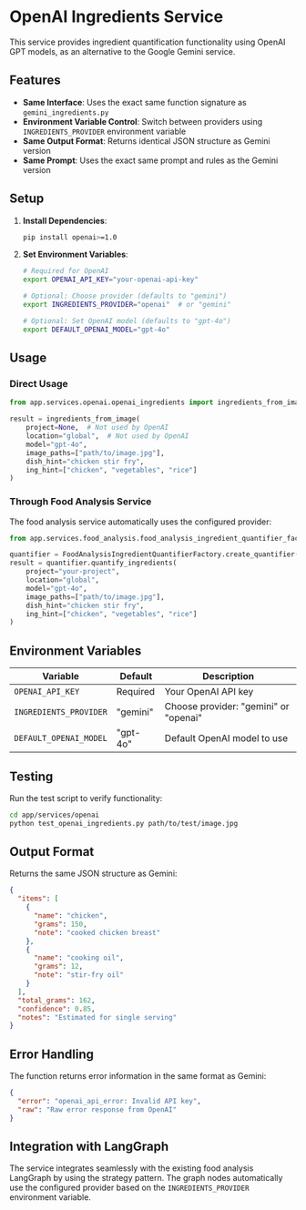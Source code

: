 # OpenAI Ingredients Service

This service provides ingredient quantification functionality using OpenAI GPT models, as an alternative to the Google Gemini service.

## Features

- **Same Interface**: Uses the exact same function signature as `gemini_ingredients.py`
- **Environment Variable Control**: Switch between providers using `INGREDIENTS_PROVIDER` environment variable
- **Same Output Format**: Returns identical JSON structure as Gemini version
- **Same Prompt**: Uses the exact same prompt and rules as the Gemini version

## Setup

1. **Install Dependencies**:

   ```bash
   pip install openai>=1.0
   ```

2. **Set Environment Variables**:

   ```bash
   # Required for OpenAI
   export OPENAI_API_KEY="your-openai-api-key"

   # Optional: Choose provider (defaults to "gemini")
   export INGREDIENTS_PROVIDER="openai"  # or "gemini"

   # Optional: Set OpenAI model (defaults to "gpt-4o")
   export DEFAULT_OPENAI_MODEL="gpt-4o"
   ```

## Usage

### Direct Usage

```python
from app.services.openai.openai_ingredients import ingredients_from_image

result = ingredients_from_image(
    project=None,  # Not used by OpenAI
    location="global",  # Not used by OpenAI
    model="gpt-4o",
    image_paths=["path/to/image.jpg"],
    dish_hint="chicken stir fry",
    ing_hint=["chicken", "vegetables", "rice"]
)
```

### Through Food Analysis Service

The food analysis service automatically uses the configured provider:

```python
from app.services.food_analysis.food_analysis_ingredient_quantifier_factory import FoodAnalysisIngredientQuantifierFactory

quantifier = FoodAnalysisIngredientQuantifierFactory.create_quantifier('openai')
result = quantifier.quantify_ingredients(
    project="your-project",
    location="global",
    model="gpt-4o",
    image_paths=["path/to/image.jpg"],
    dish_hint="chicken stir fry",
    ing_hint=["chicken", "vegetables", "rice"]
)
```

## Environment Variables

| Variable               | Default  | Description                           |
| ---------------------- | -------- | ------------------------------------- |
| `OPENAI_API_KEY`       | Required | Your OpenAI API key                   |
| `INGREDIENTS_PROVIDER` | "gemini" | Choose provider: "gemini" or "openai" |
| `DEFAULT_OPENAI_MODEL` | "gpt-4o" | Default OpenAI model to use           |

## Testing

Run the test script to verify functionality:

```bash
cd app/services/openai
python test_openai_ingredients.py path/to/test/image.jpg
```

## Output Format

Returns the same JSON structure as Gemini:

```json
{
  "items": [
    {
      "name": "chicken",
      "grams": 150,
      "note": "cooked chicken breast"
    },
    {
      "name": "cooking oil",
      "grams": 12,
      "note": "stir-fry oil"
    }
  ],
  "total_grams": 162,
  "confidence": 0.85,
  "notes": "Estimated for single serving"
}
```

## Error Handling

The function returns error information in the same format as Gemini:

```json
{
  "error": "openai_api_error: Invalid API key",
  "raw": "Raw error response from OpenAI"
}
```

## Integration with LangGraph

The service integrates seamlessly with the existing food analysis LangGraph by using the strategy pattern. The graph nodes automatically use the configured provider based on the `INGREDIENTS_PROVIDER` environment variable.
